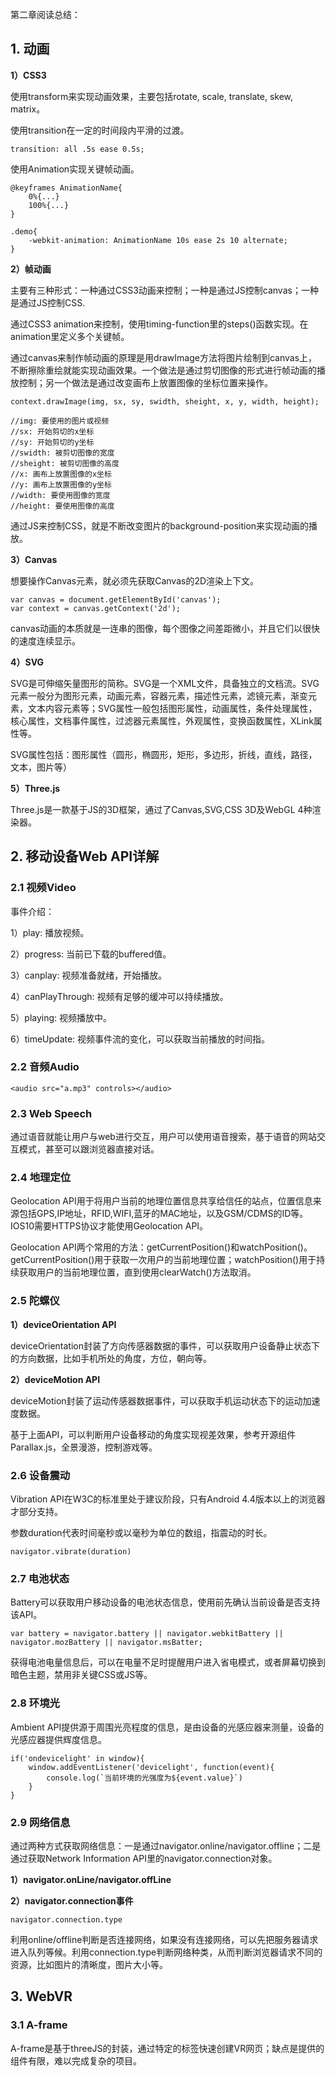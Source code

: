 第二章阅读总结：

## 1. 动画


**1）CSS3**

使用transform来实现动画效果，主要包括rotate, scale, translate, skew, matrix。


使用transition在一定的时间段内平滑的过渡。

```
transition: all .5s ease 0.5s;
```

使用Animation实现关键帧动画。

```
@keyframes AnimationName{
    0%{...}
    100%{...}
}

.demo{
    -webkit-animation: AnimationName 10s ease 2s 10 alternate;
}
```


**2）帧动画**

主要有三种形式：一种通过CSS3动画来控制；一种是通过JS控制canvas；一种是通过JS控制CSS.

通过CSS3 animation来控制，使用timing-function里的steps()函数实现。在animation里定义多个关键帧。

通过canvas来制作帧动画的原理是用drawImage方法将图片绘制到canvas上，不断擦除重绘就能实现动画效果。一个做法是通过剪切图像的形式进行帧动画的播放控制；另一个做法是通过改变画布上放置图像的坐标位置来操作。

```
context.drawImage(img, sx, sy, swidth, sheight, x, y, width, height);

//img: 要使用的图片或视频
//sx: 开始剪切的x坐标
//sy: 开始剪切的y坐标
//swidth: 被剪切图像的宽度
//sheight: 被剪切图像的高度
//x: 画布上放置图像的x坐标
//y: 画布上放置图像的y坐标
//width: 要使用图像的宽度
//height: 要使用图像的高度
```

通过JS来控制CSS，就是不断改变图片的background-position来实现动画的播放。

**3）Canvas**

想要操作Canvas元素，就必须先获取Canvas的2D渲染上下文。

```
var canvas = document.getElementById('canvas');
var context = canvas.getContext('2d');
```

canvas动画的本质就是一连串的图像，每个图像之间差距微小，并且它们以很快的速度连续显示。


**4）SVG**

SVG是可伸缩矢量图形的简称。SVG是一个XML文件，具备独立的文档流。SVG元素一般分为图形元素，动画元素，容器元素，描述性元素，滤镜元素，渐变元素，文本内容元素等；SVG属性一般包括图形属性，动画属性，条件处理属性，核心属性，文档事件属性，过滤器元素属性，外观属性，变换函数属性，XLink属性等。

SVG属性包括：图形属性（圆形，椭圆形，矩形，多边形，折线，直线，路径，文本，图片等）

**5）Three.js**

Three.js是一款基于JS的3D框架，通过了Canvas,SVG,CSS 3D及WebGL 4种渲染器。


## 2. 移动设备Web API详解

### 2.1 视频Video

事件介绍：

1）play: 播放视频。

2）progress: 当前已下载的buffered值。

3）canplay: 视频准备就绪，开始播放。

4）canPlayThrough: 视频有足够的缓冲可以持续播放。

5）playing: 视频播放中。

6）timeUpdate: 视频事件流的变化，可以获取当前播放的时间指。

### 2.2 音频Audio

```
<audio src="a.mp3" controls></audio>
```

### 2.3 Web Speech
 
 通过语音就能让用户与web进行交互，用户可以使用语音搜索，基于语音的网站交互模式，甚至可以跟浏览器直接对话。
 
### 2.4 地理定位
 
 Geolocation API用于将用户当前的地理位置信息共享给信任的站点，位置信息来源包括GPS,IP地址，RFID,WIFI,蓝牙的MAC地址，以及GSM/CDMS的ID等。IOS10需要HTTPS协议才能使用Geolocation API。
 
 Geolocation API两个常用的方法：getCurrentPosition()和watchPosition()。getCurrentPosition()用于获取一次用户的当前地理位置；watchPosition()用于持续获取用户的当前地理位置，直到使用clearWatch()方法取消。
 
### 2.5 陀螺仪
 
**1）deviceOrientation API**
 
deviceOrientation封装了方向传感器数据的事件，可以获取用户设备静止状态下的方向数据，比如手机所处的角度，方位，朝向等。
 
 
**2）deviceMotion API**
 
deviceMotion封装了运动传感器数据事件，可以获取手机运动状态下的运动加速度数据。

基于上面API，可以判断用户设备移动的角度实现视差效果，参考开源组件Parallax.js，全景漫游，控制游戏等。

### 2.6 设备震动

Vibration API在W3C的标准里处于建议阶段，只有Android 4.4版本以上的浏览器才部分支持。

参数duration代表时间毫秒或以毫秒为单位的数组，指震动的时长。

```
navigator.vibrate(duration)
```
 
### 2.7 电池状态

Battery可以获取用户移动设备的电池状态信息，使用前先确认当前设备是否支持该API。


```
var battery = navigator.battery || navigator.webkitBattery || navigator.mozBattery || navigator.msBatter;
```
 
获得电池电量信息后，可以在电量不足时提醒用户进入省电模式，或者屏幕切换到暗色主题，禁用非关键CSS或JS等。

### 2.8 环境光

Ambient API提供源于周围光亮程度的信息，是由设备的光感应器来测量，设备的光感应器提供辉度信息。

```
if('ondevicelight' in window){
    window.addEventListener('devicelight', function(event){
        console.log(`当前环境的光强度为${event.value}`)
    }
}
```

### 2.9 网络信息

通过两种方式获取网络信息：一是通过navigator.online/navigator.offline；二是通过获取Network Information API里的navigator.connection对象。

**1）navigator.onLine/navigator.offLine**


**2）navigator.connection事件**


```
navigator.connection.type
```

利用online/offline判断是否连接网络，如果没有连接网络，可以先把服务器请求进入队列等候。利用connection.type判断网络种类，从而判断浏览器请求不同的资源，比如图片的清晰度，图片大小等。

## 3. WebVR

### 3.1 A-frame

A-frame是基于threeJS的封装，通过特定的标签快速创建VR网页；缺点是提供的组件有限，难以完成复杂的项目。





